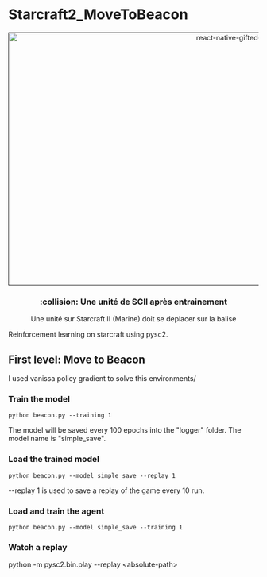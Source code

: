 # Starcraft2_MoveToBeacon
<p align="center" >
   <a href="">
    <img alt="react-native-gifted-chat" src="https://media.giphy.com/media/RfHKSOwjafnNsfqRLf/giphy.gif" width="900" height="510" />
 </a>

</p>

<h3 align="center">
  :collision: Une unité de SCII après entrainement
</h3>
<p align="center">
  Une unité sur Starcraft II (Marine) doit se deplacer sur la balise <br/>
  <small></small>
</p>


Reinforcement learning on starcraft using pysc2.

## First level: Move to Beacon

I used vanissa policy gradient to solve this environments/

### Train the model

```
python beacon.py --training 1
```

The model will be saved every 100 epochs into the "logger" folder. The model name is "simple_save".

### Load the trained model

```
python beacon.py --model simple_save --replay 1
```

--replay 1 is used to save a replay of the game every 10 run.

### Load and train the agent

```
python beacon.py --model simple_save --training 1
```

### Watch a replay

python -m pysc2.bin.play --replay \<absolute-path\>
